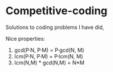 # Competitive-coding
Solutions to coding problems I have did,

Nice properties:
1. gcd(P·N, P·M) = P·gcd(N, M)
2. lcm(P·N, P·M) = P·lcm(N, M)
3. lcm(N,M) * gcd(N,M) = N*M
